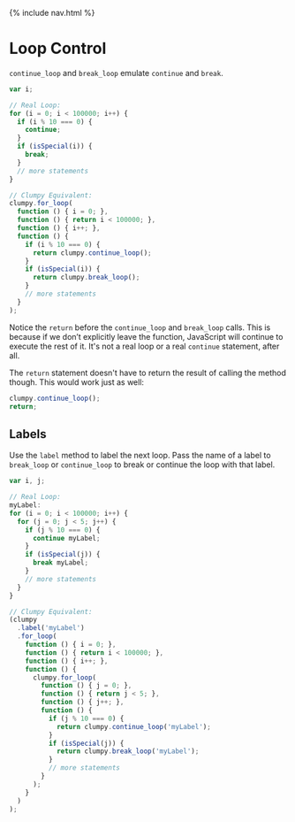 {% include nav.html %}

# Loop Control

`continue_loop` and `break_loop` emulate `continue` and `break`.

```javascript
var i;

// Real Loop:
for (i = 0; i < 100000; i++) {
  if (i % 10 === 0) {
    continue;
  }
  if (isSpecial(i)) {
    break;
  }
  // more statements
}

// Clumpy Equivalent:
clumpy.for_loop(
  function () { i = 0; },
  function () { return i < 100000; },
  function () { i++; },
  function () {
    if (i % 10 === 0) {
      return clumpy.continue_loop();
    }
    if (isSpecial(i)) {
      return clumpy.break_loop();
    }
    // more statements
  }
);
```

Notice the `return` before the `continue_loop` and `break_loop` calls. This is because if we don’t explicitly leave the function, JavaScript will continue to execute the rest of it. It's not a real loop or a real `continue` statement, after all.

The `return` statement doesn't have to return the result of calling the method though. This would work just as well:

```javascript
clumpy.continue_loop();
return;
```

## Labels

Use the `label` method to label the next loop. Pass the name of a label to `break_loop` or `continue_loop` to break or continue the loop with that label.

```javascript
var i, j;

// Real Loop:
myLabel:
for (i = 0; i < 100000; i++) {
  for (j = 0; j < 5; j++) {
    if (j % 10 === 0) {
      continue myLabel;
    }
    if (isSpecial(j)) {
      break myLabel;
    }
    // more statements
  }
}

// Clumpy Equivalent:
(clumpy
  .label('myLabel')
  .for_loop(
    function () { i = 0; },
    function () { return i < 100000; },
    function () { i++; },
    function () {
      clumpy.for_loop(
        function () { j = 0; },
        function () { return j < 5; },
        function () { j++; },
        function () {
          if (j % 10 === 0) {
            return clumpy.continue_loop('myLabel');
          }
          if (isSpecial(j)) {
            return clumpy.break_loop('myLabel');
          }
          // more statements
        }
      );
    }
  )
);
```